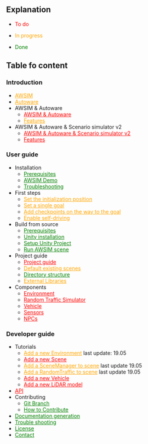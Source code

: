 ## Explanation
- <p style="color:red;">To do</p>
- <p style="color:orange;">In progress</p>
- <p style="color:green;">Done</p>

## Table fo content

### Introduction
- <a href="../Introduction/AWSIM/" style="color:orange;">AWSIM</a>
- <a href="../Introduction/Autoware/" style="color:orange;">Autoware</a>
- AWSIM & Autoware
    - <a href="../Introduction/AWSIMAutoware/" style="color:red;">AWSIM & Autoware</a>
    - <a href="../Introduction/AWSIMAutoware/Features/" style="color:orange;">Features</a>
- AWSIM & Autoware & Scenario simulator v2
    - <a href="../Introduction/AWSIMAutowareScenarioSimulatorV2/" style="color:red;">AWSIM & Autoware & Scenario simulator v2</a>
    - <a href="../Introduction/AWSIMAutowareScenarioSimulatorV2/Features/" style="color:red;">Features</a>

### User guide
- Installation
    - <a href="../UserGuide/Installation/Prerequisites/" style="color:green;">Prerequisites</a>
    - <a href="../UserGuide/Installation/AWSIMDemo/" style="color:green;">AWSIM Demo</a>
    - <a href="../UserGuide/Installation/Troubleshooting/" style="color:green;">Troubleshooting</a>
- First steps
    - <a href="../UserGuide/FirstSteps/SetTheInitializationPosition/" style="color:orange;">Set the initialization position</a>
    - <a href="../UserGuide/FirstSteps/SetASingleGoal/" style="color:orange;">Set a single goal</a>
    - <a href="../UserGuide/FirstSteps/AddCheckpointsOnTheWayToTheGoal/" style="color:orange;">Add checkpoints on the way to the goal</a>
    - <a href="../UserGuide/FirstSteps/EnableSelf-driving/" style="color:orange;">Enable self-driving</a>
- Build from source
    - <a href="../UserGuide/BuildFromSource/Prerequisites/" style="color:green;">Prerequisites</a>
    - <a href="../UserGuide/BuildFromSource/UnityInstallation/" style="color:green;">Unity installation</a>
    - <a href="../UserGuide/BuildFromSource/SetupUnityProject/" style="color:green;">Setup Unity Project</a>
    - <a href="../UserGuide/BuildFromSource/RunAWSIMScene/" style="color:green;">Run AWSIM scene</a>
- Project guide
    - <a href="../UserGuide/ProjectGuide/" style="color:red;">Project guide</a>
    - <a href="../UserGuide/ProjectGuide/DefaultExistingScenes/" style="color:orange;">Default existing scenes</a>
    - <a href="../UserGuide/ProjectGuide/DirectoryStructure/" style="color:green;">Directory structure</a>
    - <a href="../UserGuide/ProjectGuide/ExternalLibraries/" style="color:orange;">External Libraries</a>
- Components
    - <a href="../UserGuide/Components/Environment/" style="color:red;">Environment</a>
    - <a href="../UserGuide/Components/RandomTrafficSimulator/" style="color:red;">Random Traffic Simulator</a>
    - <a href="../UserGuide/Components/Vehicle/" style="color:red;">Vehicle</a>
    - <a href="../UserGuide/Components/Sensors/" style="color:red;">Sensors</a>
    - <a href="../UserGuide/Components/NPCs/" style="color:red;">NPCs</a>

### Developer guide
- Tutorials
    - <a href="../DeveloperGuide/Tutorials/AddANewEnvironment/" style="color:orange;">Add a new Environment</a> last update: 19.05
    - <a href="../DeveloperGuide/Tutorials/AddANewScene/" style="color:red;">Add a new Scene</a> 
    - <a href="../DeveloperGuide/Tutorials/AddASceneManagerToScene/" style="color:orange;">Add a SceneManager to scene</a> last update 19.05
    - <a href="../DeveloperGuide/Tutorials/AddARandomTrafficToScene/" style="color:orange;">Add a RandomTraffic to scene</a> last update 19.05
    - <a href="../DeveloperGuide/Tutorials/AddANewVehicle/" style="color:red;">Add a new Vehicle</a>
    - <a href="../DeveloperGuide/Tutorials/AddANewLiDARModel/" style="color:red;">Add a new LiDAR model</a>
- <a href="../DeveloperGuide/API/" style="color:red;">API</a>
- Contributing
    - <a href="../DeveloperGuide/Contributing/GitBranch/" style="color:green;">Git Branch</a>
    - <a href="../DeveloperGuide/Contributing/HowToContribute/" style="color:green;">How to Contribute</a>
- <a href="../DeveloperGuide/DocumentationGeneration/" style="color:green;">Documentation generation</a>
- <a href="../DeveloperGuide/TroubleShooting/" style="color:green;">Trouble shooting</a>
- <a href="../License/" style="color:green;">License</a>
- <a href="../Contact/" style="color:green;">Contact</a>
